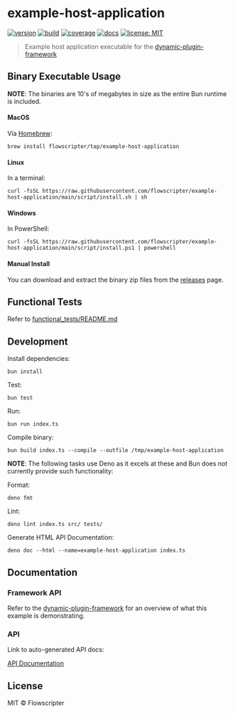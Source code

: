 # example-host-application

[![version](https://img.shields.io/github/v/release/flowscripter/example-host-application?sort=semver)](https://github.com/flowscripter/example-host-application/releases)
[![build](https://img.shields.io/github/actions/workflow/status/flowscripter/example-host-application/release-bun-executable.yml)](https://github.com/flowscripter/example-host-application/actions/workflows/release-bun-executable.yml)
[![coverage](https://codecov.io/gh/flowscripter/example-host-application/branch/main/graph/badge.svg?token=EMFT2938ZF)](https://codecov.io/gh/flowscripter/example-host-application)
[![docs](https://img.shields.io/badge/docs-API-blue)](https://flowscripter.github.io/example-host-application/index.html)
[![license: MIT](https://img.shields.io/github/license/flowscripter/example-host-application)](https://github.com/flowscripter/example-host-application/blob/main/LICENSE)

> Example host application executable for the
> [dynamic-plugin-framework](https://github.com/flowscripter/dynamic-plugin-framework)

## Binary Executable Usage

**NOTE**: The binaries are 10's of megabytes in size as the entire Bun runtime
is included.

#### MacOS

Via [Homebrew](https://brew.sh/):

`brew install flowscripter/tap/example-host-application`

#### Linux

In a terminal:

`curl -fsSL https://raw.githubusercontent.com/flowscripter/example-host-application/main/script/install.sh | sh`

#### Windows

In PowerShell:

`curl -fsSL https://raw.githubusercontent.com/flowscripter/example-host-application/main/script/install.ps1 | powershell`

#### Manual Install

You can download and extract the binary zip files from the
[releases](https://github.com/flowscripter/example-host-application/releases)
page.

## Functional Tests

Refer to [functional_tests/README.md](functional_tests/README.md)

## Development

Install dependencies:

`bun install`

Test:

`bun test`

Run:

`bun run index.ts`

Compile binary:

`bun build index.ts --compile --outfile /tmp/example-host-application`

**NOTE**: The following tasks use Deno as it excels at these and Bun does not
currently provide such functionality:

Format:

`deno fmt`

Lint:

`deno lint index.ts src/ tests/`

Generate HTML API Documentation:

`deno doc --html --name=example-host-application index.ts`

## Documentation

### Framework API

Refer to the
[dynamic-plugin-framework](https://github.com/flowscripter/dynamic-plugin-framework)
for an overview of what this example is demonstrating.

### API

Link to auto-generated API docs:

[API Documentation](https://flowscripter.github.io/example-host-application/index.html)

## License

MIT © Flowscripter
